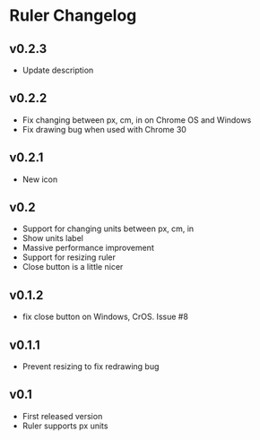 Ruler Changelog
===============

v0.2.3
------

* Update description

v0.2.2
------

* Fix changing between px, cm, in on Chrome OS and Windows
* Fix drawing bug when used with Chrome 30

v0.2.1
------

* New icon

v0.2
---

* Support for changing units between px, cm, in
* Show units label
* Massive performance improvement
* Support for resizing ruler
* Close button is a little nicer

v0.1.2
-----

* fix close button on Windows, CrOS. Issue #8

v0.1.1
-----

* Prevent resizing to fix redrawing bug

v0.1
---

* First released version
* Ruler supports px units